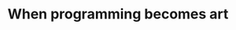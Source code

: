 ---
title: "When programming becomes art"
summary: "The places where programming employs artistic nuances."
tags:
    - programming
    - devjournal
pubDate: 2024-07-26
relatedPosts:
    - we-dont-need-more-frontend-frameworks
---